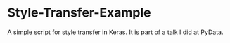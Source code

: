 # Style-Transfer-Example

A simple script for style transfer in Keras. It is part of a talk I did at PyData. 

